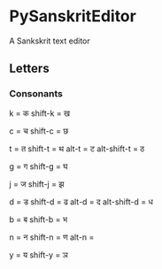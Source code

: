 # PySanskritEditor
A Sankskrit text editor

## Letters

### Consonants
k = क
shift-k = ख

c = च
shift-c = छ

t = त
shift-t = थ
alt-t = ट
alt-shift-t = ठ

g = ग
shift-g = घ

j = ज
shift-j = झ

d = ड
shift-d = ढ
alt-d = द
alt-shift-d = ध

b = ब
shift-b = भ

n = न
shift-n = ण
alt-n = 

y = य
shift-y = ञ
